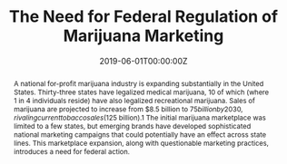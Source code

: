---
title: "The Need for Federal Regulation of Marijuana Marketing"

authors:
- "John W. Ayers"
- "admin"
- "Eric C. Leas"
date: "2019-06-01T00:00:00Z"
doi: "10.1001/jama.2019.4432"
venue: "JAMA"
publishDate: "2017-01-01T00:00:00Z"
publication_types: ["2"]
abstract: "A national for-profit marijuana industry is expanding substantially in the United States. Thirty-three states have legalized medical marijuana, 10 of which (where 1 in 4 individuals reside) have also legalized recreational marijuana. Sales of marijuana are projected to increase from $8.5 billion to $75 billion by 2030, rivaling current tobacco sales ($125 billion).1 The initial marijuana marketplace was limited to a few states, but emerging brands have developed sophisticated national marketing campaigns that could potentially have an effect across state lines. This marketplace expansion, along with questionable marketing practices, introduces a need for federal action."
summary: "Ayers, J. W., Caputi, T. L., & Leas, E. C. (2019). The Need for Federal Regulation of Marijuana Marketing. JAMA, 321(22), 2163. doi:10.1001/jama.2019.4432"
tags: 
featured: false
links:
- name: Paper Link
  url: "https://jamanetwork.com/journals/jama/article-abstract/2734209?casa_token=Fh39eJ7kEQcAAAAA:uMpydQs9JSOm98QPUzBbtl97MGNQ5aeDU5rsyu-XQ4qX7eKtRW6_v72mK2Aoa7ghZhwik25mLg"
url_pdf: "/files/JAMA-2019.pdf"
image:
  focal_point: ""
  preview_only: false
---